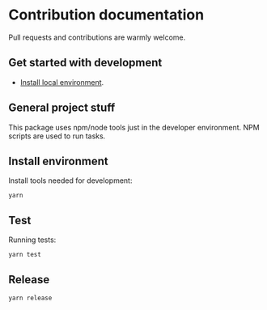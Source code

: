 # Contribution documentation

Pull requests and contributions are warmly welcome. 


## Get started with development

- [Install local environment](#install-environment).

## General project stuff

This package uses npm/node tools just in the developer environment. NPM scripts
are used to run tasks.

## Install environment

Install tools needed for development:

    yarn

## Test


Running tests:

    yarn test

## Release


    yarn release
